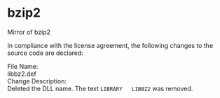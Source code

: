# bzip2
Mirror of bzip2

In compliance with the license agreement, the following changes to the source code are declared:

File Name:  
    libbz2.def  
Change Description:   
    Deleted the DLL name. The text `LIBRARY   LIBBZ2` was removed.
